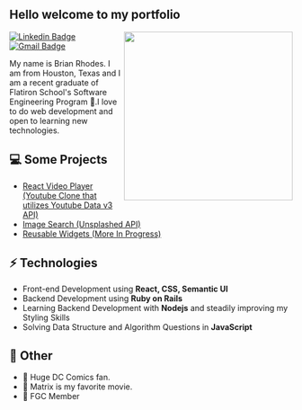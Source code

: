 <h2> Hello welcome to my portfolio</h2>

<img align='right' src='https://external-preview.redd.it/XiZVfTZi5kC5NwyUTTzlRxQmBoXR8tvMbxLOZUMoS2w.jpg?auto=webp&s=9cff521728dd02c20fd4fd06229b3bf592d07fdb' width='300"'>

[![Linkedin Badge](https://img.shields.io/badge/-Linkedin-blue?style=flat-square&logo=Linkedin&logoColor=white&link=https://www.linkedin.com/in/suyash-srivastava-458b0117)](https://www.linkedin.com/in/brian-rhodes-98640620b/) 
[![Gmail Badge](https://img.shields.io/badge/-Gmail-Red?style=flat-square&logo=Gmail&logoColor=white&link=mailto:brianr4548@gmail.com)](mailto:brianr4548@gmail.com)

My name is Brian Rhodes. I am from Houston, Texas and I am a recent graduate of Flatiron School's Software Engineering Program 🏫.I love to do web development and open to learning new technologies.

## 💻 Some Projects
* [React Video Player (Youtube Clone that utilizes Youtube Data v3 API)](https://video-player-rmnb8owyc-brian4548.vercel.app/)
* [Image Search (Unsplashed API)](https://images-khss97b8y-brian4548.vercel.app/)
* [Reusable Widgets (More In Progress)](https://widgets-ab1jcr526-brian4548.vercel.app/)

## ⚡ Technologies 
- Front-end Development using **React, CSS, Semantic UI**
- Backend Development using **Ruby on Rails**
- Learning Backend Development with **Nodejs** and steadily improving my Styling Skills
- Solving Data Structure and Algorithm Questions in **JavaScript**

## 👋 Other 
- 💎 Huge DC Comics fan.
- 💎 Matrix is my favorite movie.
- 💎 FGC Member
